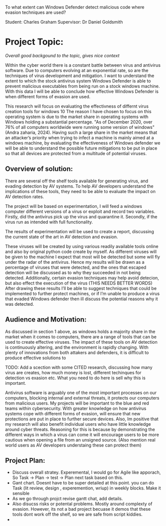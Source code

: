 To what extent can Windows Defender detect malicious code where evasion techniques are used?

Student: Charles Graham
Supervisor: Dr Daniel Goldsmith


# Project Topic:

*Overall good backgound to the topic, gives nice context*

Within the cyber world there is a constant battle between virus and antivirus software. Due to computers evolving at an exponential rate, so are the techniques of virus development and mitigation. 
I want to understand the extent to which the stock antivirus system Windows Defender is able to prevent malicious executables from being run on a stock windows machine. 
With this data I will be able to conclude how effective Windows Defender is when different forms of evasion are used.  

This research will focus on evaluating the effectivness of differnt virus creation tools for windows 10
The reason I have chosen to focus on this operating system is due to the market share in operating systems with Windows holding a substantial percentage. 
"As of December 2020, over 76% of all computers worldwide were running some version of windows" (Andra zaharia, 2024).
Having such a large share in the market means that an attacker’s priority when trying to infect a machine is mainly aimed at a windows machine, by evaluating the 
effectiveness of Windows defender we will be able to understand the possible future mitigations to be put in place so that all devices are protected from a multitude 
of potential viruses.


## Overview of solution:

There are several off the shelf tools available for generating virus, and evading detection by AV systems.
To help AV developers understand the implications of these tools, they need to be able to evaluate the impact on AV detection rates.

The project will be based on experimentation, I will feed a windows computer different versions of a virus or exploit and record two variables. Firstly, 
did the antivirus pick up the virus and quarantine it. Secondly, if the virus run as intended with full functionality. 

The results of experimentation will be used to create a report, discussing the current state of the art in AV detection and evasion.

These viruses will be created by using various readily available tools online and also by original python code create by myself. As different viruses will be given to the machine I expect that most will be detected 
but some will fly under the radar of the antivirus. Hence my results will be drawn as a percentage of viruses that were detected, and the ones that escaped detection 
will be discussed as to why they succeeded in not being detected. Additionally, certain evasion techniques may help avoid detecion, but also effect the execution of the virus (THIS NEEDS BETTER WORDS)
After drawing these results I’ll be able to suggest techniques that could be implemented to further protect machines, or if I’m unable to produce a virus that evaded Windows defender then ill discuss the potential reasons why it was detected.

## Audience and Motivation:

As discussed in section 1 above, as windows holds a majority share in the market when it comes to computers, there are a range of tools that can be used to create effective viruses.
The impact of these tools on AV detection is continuously altering, and the environment is rapidly changing.  With plenty of innovations from both attakers and defenders, it is difficult to produce effective solutions to

TODO:  Add a scection with some CITED research, discussing how many virus are creates,  how much money is lost, different techinques for detection vs exasion etc.  What you need to do here is sell why this is important.

Antivirus software is arguably one of the most important processes on our computers, blocking internal and external threats, it protects our computers from malicious 
users. My projects will be important to the blue and red teams within cybersecurity. With greater knowledge on how antivirus systems cope with different forms of 
evasion, will ensure that new protections are put in place to further secure devices. Also, Im positive that my research will also benefit individual users who have little
knowledge around cyber threats. Reasoning for this is because by demonstrating the different ways in which a virus can come it will encourage users to be more cautious when
opening a file from an unsigned source.   (Also mention real world users as AV developers understaing these can protect them)

## Project Plan:

  - Discuss overall stratey.  Experemental,  I would go for Agile like apporach,  So Task -> Plan -> test -> Plan next task based on this.
  - Gant chart.  Doesnt have to be super detailed at this point.  you can do Task (lit review, design , experemention, wriup) in weekly blocks. Make it sensible
  - As we go through projct revise gantt chat, add details. 
  - Also disucss risks or potental problems.  Mostly around complexty of evasion.  However, its not a bad project becuase it demos that these tools dont work off the shelf, so we are safe from script kiddies.
  - 
